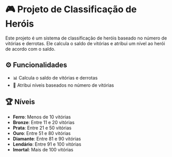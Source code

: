 # 🎮 Projeto de Classificação de Heróis

Este projeto é um sistema de classificação de heróis baseado no número de vitórias e derrotas. Ele calcula o saldo de vitórias e atribui um nível ao herói de acordo com o saldo.

## ⚙️ Funcionalidades

- 📊 Calcula o saldo de vitórias e derrotas
- 🏅 Atribui níveis baseados no número de vitórias

## 🏆 Níveis

- **Ferro**: Menos de 10 vitórias
- **Bronze**: Entre 11 e 20 vitórias
- **Prata**: Entre 21 e 50 vitórias
- **Ouro**: Entre 51 e 80 vitórias
- **Diamante**: Entre 81 e 90 vitórias
- **Lendário**: Entre 91 e 100 vitórias
- **Imortal**: Mais de 100 vitórias

